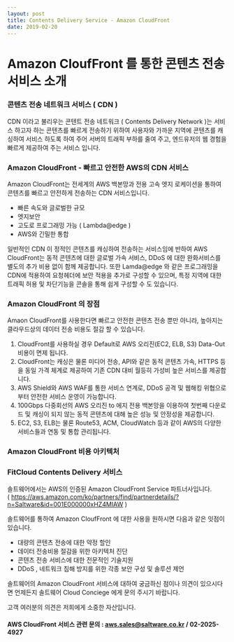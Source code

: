 ```yaml
---
layout: post
title: Contents Delivery Service - Amazon CloudFront
date: 2019-02-20
---
```


Amazon CloufFront 를 통한 콘텐츠 전송 서비스 소개
=============

### 콘텐츠 전송 네트워크 서비스 ( CDN )
CDN 이라고 불리우는 콘텐트 전송 네트워크 ( Contents Delivery Network )는 서비스 하고자 하는 콘텐츠를 빠르게 전송하기 위하여 사용자와 가까운 지역에 콘텐츠를 캐싱하여 서비스 하도록 하여 주어 서버의 트래픽 부하를 줄여 주고, 엔드유저의 웹 경험을 빠르게 제공하여 주는 서비스 입니다.

### Amazon CloudFront - 빠르고 안전한 AWS의 CDN 서비스
Amazon CloudFront는 전세계의 AWS 백본망과 전용 고속 엣지 로케이션을 통하여 콘텐츠를 빠르고 안전하게 전송하는 CDN 서비스입니다.

- 빠른 속도와 글로벌한 규모
- 엣지보안
- 고도로 프로그래밍 가능 ( Lambda@edge )
- AWS와 긴밀한 통합

일반적인 CDN 이 정적인 콘텐츠를 캐싱하여 전송하는 서비스임에 반하여 AWS CloudFront는 동적 콘텐츠에 대한 글로벌 가속 서비스, DDoS 에 대한 완화서비스를 별도의 추가 비용 없이 함께 제공합니다. 또한 Lamda@edge 와 같은 프로그래밍을 CDN에 적용하여 요청헤더에 보안 적용을 추가로 구성할 수 있으며, 특정 지역에 대한 트래픽 허용 및 차단기능을 콘솔을 통해 쉽게 구성할 수 도 있습니다.

### Amazon CloudFront 의 장점
Amaon CloudFront를 사용한다면 빠르고 안전한 콘텐츠 전송 뿐만 아니라, 높아지는 클라우드상의 데이터 전송 비용도 절감 할 수 있습니다.

1. CloudFront를 사용하실 경우 Default로 AWS 오리진(EC2, ELB, S3) Data-Out 비용이 면제 됩니다.
2. CloudFront는 캐싱은 물론 미디어 전송, API와 같은 동적 콘텐츠 가속, HTTPS 등을 동일 가격 체계로 제공하여 기존 CDN 대비 월등히 가성비 높은 서비스를 제공합니다.
3. AWS Shield와 AWS WAF를 통한 서비스 연계로, DDoS 공격 및 웹해킹 위협으로부터 안전한 서비스 운영이 가능합니다.
4. 100Gbps 다중회선의 AWS 오리진 to 에지 전용 백본망을 이용하여 첫번째 다운로드 및 캐싱이 되지 않는 동적 콘텐츠에 대해 높은 성능 및 안정성을 제공합니다.
5. EC2, S3, ELB는 물론 Route53, ACM, CloudWatch 등과 같이 AWS의 다양한 서비스들과 연동 및 통합 관리됩니다.

### Amazon CloudFront 비용 아키텍처



### FitCloud Contents Delivery 서비스
솔트웨어에서는 AWS의 인증된 Amazon CloudFront Service 파트너사입니다.  
( https://aws.amazon.com/ko/partners/find/partnerdetails/?n=Saltware&id=001E000000xHZ4MIAW )

솔트웨어를 통하여 Amazon CloufFront 에 대한 사용을 원하시면 다음과 같은 잇점이 있습니다.
- 대량의 콘텐츠 전송에 대한 약정 할인
- 데이터 전송비용 절감을 위한 아키텍처 진단
- 콘텐츠 전송 서비스에 대한 전문적인 기술지원
- DDoS , 네트워크 침해 방지를 위한 각종 보안 구성 및 솔루션 제언

솔트웨어의 Amazon CloudFront 서비스에 대하여 궁금하신 점이나 의견이 있으시다면 언제든지 솔트웨어 Cloud Conciege 에게 문의 주시기 바랍니다.

고객 여러분의 의견은 저희에게 소중한 자산입니다.

#### AWS CloudFront 서비스 관련 문의 : aws.sales@saltware.co.kr / 02-2025-4927
